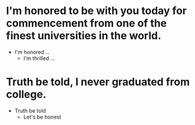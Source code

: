 # I'm honored to be with you today for commencement from one of the finest universities in the world.
- I'm honored ...
  - I'm thrilled ...

# Truth be told, I never graduated from college.
- Truth be told
  - Let's be honest

